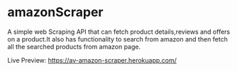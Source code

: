 # amazonScraper
A simple web Scraping API that can fetch product details,reviews and offers on a product.It also has functionality to search from amazon and then fetch all the searched products from amazon page.

Live Preview: https://av-amazon-scraper.herokuapp.com/
